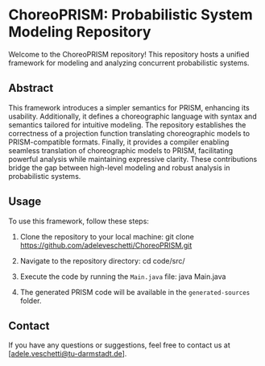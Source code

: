 # ChoreoPRISM: Probabilistic System Modeling Repository

Welcome to the ChoreoPRISM repository! This repository hosts a unified framework for modeling and analyzing concurrent probabilistic systems. 


## Abstract

This framework introduces a simpler semantics for PRISM, enhancing its usability. Additionally, it defines a choreographic language with syntax and semantics tailored for intuitive modeling. The repository establishes the correctness of a projection function translating choreographic models to PRISM-compatible formats. Finally, it provides a compiler enabling seamless translation of choreographic models to PRISM, facilitating powerful analysis while maintaining expressive clarity. These contributions bridge the gap between high-level modeling and robust analysis in probabilistic systems.


## Usage

To use this framework, follow these steps:

1. Clone the repository to your local machine: git clone https://github.com/adeleveschetti/ChoreoPRISM.git

2. Navigate to the repository directory: cd code/src/

3. Execute the code by running the `Main.java` file: java Main.java

4. The generated PRISM code will be available in the `generated-sources` folder.


## Contact

If you have any questions or suggestions, feel free to contact us at [adele.veschetti@tu-darmstadt.de].

